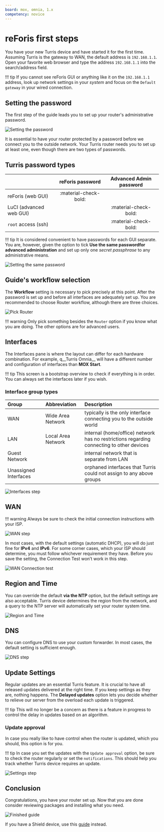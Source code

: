 ```yaml
---
board: mox, omnia, 1.x
competency: novice
---
```


# reForis first steps

You have your new Turris device and have started it for the first time.
Assuming Turris is the gateway to WAN, the default address is `192.168.1.1`.
Open your favorite web browser and type the address `192.168.1.1` into the
search/address field.

!!! tip
    If you cannot see reForis GUI or anything like it on the `192.168.1.1`
    address, look up network settings in your _system_ and focus on the
    `Default gateway` in your wired connection.

## Setting the password

The first step of the guide leads you to set up your router's administrative
password.

![Setting the password](guide_1.jpg)

It is essential to have your router protected by a password before we connect
you to the outside network. Your Turris router needs you to set up at least
one, even though there are two types of passwords.

## Turris password types

|                          |reForis password       |Advanced Admin password |
|--------------------------|:---------------------:|:----------------------:|
|  reForis (web GUI)       | :material-check-bold: |                        |
|  LuCI (advanced web GUI) |                       |:material-check-bold:   |
|  `root` access (ssh)     |                       |:material-check-bold:   |

!!! tip
    It is considered convenient to have passwords for each GUI separate. You
    are, however, given the option to tick
    __Use the same passwordfor advanced administration__
    and set up only one _secret passphrase_ to any administrative means.

![Setting the same password](guide_3.jpg)

## Guide's workflow selection

The __Workflow__ setting is necessary to pick precisely at this point. After
the password is set up and before all interfaces are adequately set up. You are
recommended to choose Router workflow, although there are three choices.

![Pick Router](guide_5.jpg)

!!! warning
    Only pick something besides the `Router` option if you know what you are
    doing. The other options are for advanced users.

## Interfaces

The Interfaces pane is where the layout can differ for each hardware
combination. For example, q__Turris Omnia__ will have a different number and
configuration of interfaces than __MOX Start__.

!!! tip
    This screen is a bootstrap overview to check if everything is in order.
    You can always set the interfaces later if you wish.

### Interface group types

| Group                 | Abbreviation       | Description                                                                                     |
|:----------------------|:-------------------|:------------------------------------------------------------------------------------------------|
| WAN                   | Wide Area Network  | typically is the only interface connecting you to the outside world                             |
| LAN                   | Local Area Network | internal (home/office) network has no restrictions regarding connecting to other devices        |
| Guest Network         |                    | internal network that is separate from LAN                                                      |
| Unassigned Interfaces |                    | orphaned interfaces that Turris could not assign to any above groups                            |


![Interfaces step](guide_4.jpg)

## WAN

!!! warning
    Always be sure to check the initial connection instructions with your ISP.

![WAN step](guide_6.jpg)

In most cases, with the default settings (automatic DHCP), you will do just
fine for __IPv4__ and __IPv6__. For some corner cases, which your ISP should
determine, you must follow whichever requirement they have. Before you save the
setting, the Connection Test won’t work in this step.

![WAN Connection test](guide_7.jpg)

## Region and Time

You can override the default **via the NTP** option, but the default settings
are also acceptable. Turris device determines the region from the network,
and a query to the NTP server will automatically set your router system time.

![Region and Time](guide_8.jpg)

## DNS

You can configure DNS to use your custom forwarder. In most cases, the default
setting is sufficient enough.

![DNS step](guide_9.jpg)

## Update Settings

Regular updates are an essential Turris feature. It is crucial to have all
released updates delivered at the right time. If you keep settings as they
are, nothing happens. The **Delayed updates** option lets you decide whether
to relieve our server from the overload each update is triggered.

!!! tip
    This will no longer be a concern as there is a feature in progress to
    control the delay in updates based on an algorithm.

### Update approval

In case you really like to have control when the router is updated, which you
should, this option is for you.

!!! tip
    In case you set the updates with the `Update approval` option, be sure to
    check the router regularly or set the `notifications`.
    This should help you track whether Turris device requires an update.

![Settings step](guide_10.jpg)

## Conclusion

Congratulations, you have your router set up. Now that you are done consider
reviewing packages and installing what you need.

![Finished guide](guide_11.jpg)

If you have a Shield device, use this
[guide](../../first-setup/shield-first-setup.md) instead.
